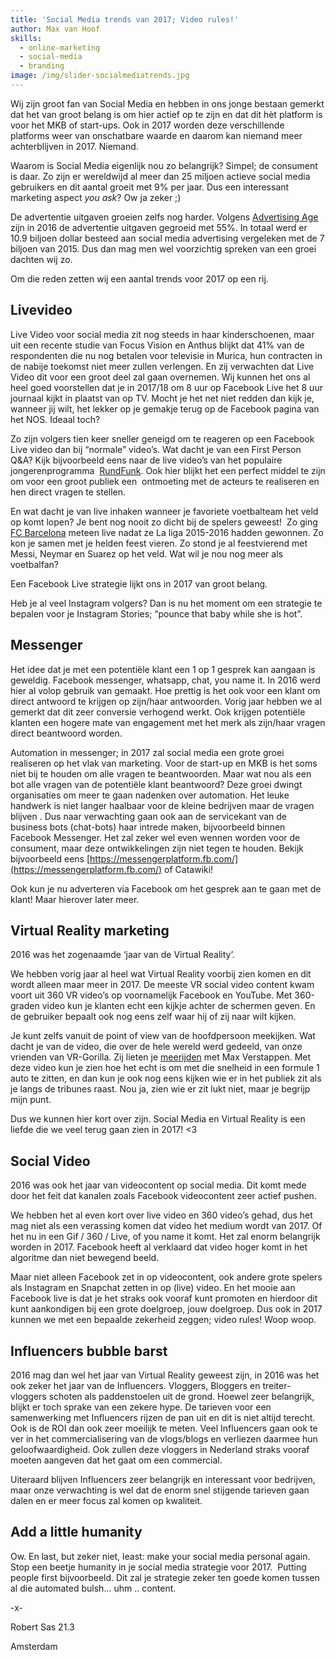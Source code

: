 ```yaml
---
title: 'Social Media trends van 2017; Video rules!'
author: Max van Hoof
skills:
  - online-marketing
  - social-media
  - branding
image: /img/slider-socialmediatrends.jpg
---
```



Wij zijn groot fan van Social Media en hebben in ons jonge bestaan gemerkt dat het van groot belang is om hier actief op te zijn en dat dit h&egrave;t platform is voor het MKB of start-ups. Ook in 2017 worden deze verschillende platforms weer van onschatbare waarde en daarom kan niemand meer achterblijven in 2017. Niemand.

Waarom is Social Media eigenlijk nou zo belangrijk? Simpel; de consument is daar. Zo zijn er wereldwijd al meer dan 25 miljoen actieve social media gebruikers en dit aantal groeit met 9% per jaar. Dus een interessant marketing aspect *you ask*? Ow ja zeker ;)

De advertentie uitgaven groeien zelfs nog harder. Volgens [Advertising Age](http://adage.com/article/digital/iab-digital-advertising-generated-60-billion-2016/303650/) zijn in 2016 de advertentie uitgaven gegroeid met 55%. In totaal werd er 10.9 biljoen dollar besteed aan social media advertising vergeleken met de 7 biljoen van 2015. Dus dan mag men wel voorzichtig spreken van een groei dachten wij zo.

Om die reden zetten wij een aantal trends voor 2017 op een rij.

## Livevideo

Live Video voor social media zit nog steeds in haar kinderschoenen, maar uit een recente studie van Focus Vision en Anthus blijkt dat 41% van de respondenten die nu nog betalen voor televisie in Murica, hun contracten in de nabije toekomst niet meer zullen verlengen. En zij verwachten dat Live Video dit voor een groot deel zal gaan overnemen. Wij kunnen het ons al heel goed voorstellen dat je in 2017/18 om 8 uur op Facebook Live het 8 uur journaal kijkt in plaatst van op TV. Mocht je het net niet redden dan kijk je, wanneer jij wilt, het lekker op je gemakje terug op de Facebook pagina van het NOS. Ideaal toch?

Zo zijn volgers tien keer sneller geneigd om te reageren op een Facebook Live video dan bij “normale” video’s. Wat dacht je van een First Person Q&A? Kijk bijvoorbeeld eens naar de live video’s van het populaire jongerenprogramma &nbsp;[RundFunk](https://www.facebook.com/RundfunkKRONCRV/?ref=ts&amp;fref=ts). Ook hier blijkt het een perfect middel te zijn om voor een groot publiek een &nbsp;ontmoeting met de acteurs te realiseren en hen direct vragen te stellen. &nbsp;

En wat dacht je van live inhaken wanneer je favoriete voetbalteam het veld op komt lopen? Je bent nog nooit zo dicht bij de spelers geweest!&nbsp; Zo ging [FC Barcelona](https://www.facebook.com/fcbarcelona/videos/10154389442189305/) meteen live nadat ze La liga 2015-2016 hadden gewonnen. Zo kon je samen met je helden feest vieren. Zo stond je al feestvierend met Messi, Neymar en Suarez op het veld. Wat wil je nou nog meer als voetbalfan?

Een Facebook Live strategie lijkt ons in 2017 van groot belang.&nbsp;

Heb je al veel Instagram volgers? Dan is nu het moment om een strategie te bepalen voor je Instagram Stories; “pounce that baby while she is hot”.

## Messenger

Het idee dat je met een potenti&euml;le klant een 1 op 1 gesprek kan aangaan is geweldig. Facebook messenger, whatsapp, chat, you name it. In 2016 werd hier al volop gebruik van gemaakt. Hoe prettig is het ook voor een klant om direct antwoord te krijgen op zijn/haar antwoorden. Vorig jaar hebben we al gemerkt dat dit zeer conversie verhogend werkt. Ook krijgen potenti&euml;le klanten een hogere mate van engagement met het merk als zijn/haar vragen direct beantwoord worden. &nbsp;

Automation in messenger; in 2017 zal social media een grote groei realiseren op het vlak van marketing. Voor de start-up en MKB is het soms niet bij te houden om alle vragen te beantwoorden. Maar wat nou als een bot alle vragen van de potenti&euml;le klant beantwoord? Deze groei dwingt organisaties om meer te gaan nadenken over automation. Het leuke handwerk is niet langer haalbaar voor de kleine bedrijven maar de vragen blijven . Dus naar verwachting gaan ook aan de servicekant van de business bots (chat-bots) haar intrede maken, bijvoorbeeld binnen Facebook Messenger. Het zal zeker wel even wennen worden voor de consument, maar deze ontwikkelingen zijn niet tegen te houden. Bekijk bijvoorbeeld eens [https://messengerplatform.fb.com/](https://messengerplatform.fb.com/) of Catawiki!

Ook kun je nu adverteren via Facebook om het gesprek aan te gaan met de klant! Maar hierover later meer.

## Virtual Reality marketing

2016 was het zogenaamde ‘jaar van de Virtual Reality’.

We hebben vorig jaar al heel wat Virtual Reality voorbij zien komen en dit wordt alleen maar meer in 2017. De meeste VR social video content kwam voort uit 360 VR video’s op voornamelijk Facebook en YouTube. Met 360-graden video kun je klanten echt een kijkje achter de schermen geven. En de gebruiker bepaalt ook nog eens zelf waar hij of zij naar wilt kijken.

Je kunt zelfs vanuit de point of view van de hoofdpersoon meekijken. Wat dacht je van de video, die over de hele wereld werd gedeeld, van onze vrienden van VR-Gorilla. Zij lieten je [meerijden](http://www.vr-gorilla.com/nl/2016/06/30/max-verstappen-f1-360-video-richting-de-2-5m-views/) met Max Verstappen. Met deze video kun je zien hoe het echt is om met die snelheid in een formule 1 auto te zitten, en dan kun je ook nog eens kijken wie er in het publiek zit als je langs de tribunes raast. Nou ja, zien wie er zit lukt niet, maar je begrijp mijn punt.

Dus we kunnen hier kort over zijn. Social Media en Virtual Reality is een liefde die we veel terug gaan zien in 2017! &lt;3

## Social Video

2016 was ook het jaar van videocontent op social media. Dit komt mede door het feit dat kanalen zoals Facebook videocontent zeer actief pushen.

We hebben het al even kort over live video en 360 video’s gehad, dus het mag niet als een verassing komen dat video het medium wordt van 2017. Of het nu in een Gif / 360 / Live, of you name it komt. Het zal enorm belangrijk worden in 2017. Facebook heeft al verklaard dat video hoger komt in het algoritme dan niet bewegend beeld.

Maar niet alleen Facebook zet in op videocontent, ook andere grote spelers als Instagram en Snapchat zetten in op (live) video. En het mooie aan Facebook live is dat je het straks ook vooraf kunt promoten en hierdoor dit kunt aankondigen bij een grote doelgroep, jouw doelgroep. Dus ook in 2017 kunnen we met een bepaalde zekerheid zeggen; video rules! Woop woop.

## Influencers bubble barst

2016 mag dan wel het jaar van Virtual Reality geweest zijn, in 2016 was het ook zeker het jaar van de Influencers. Vloggers, Bloggers en treiter-vloggers schoten als paddenstoelen uit de grond. Hoewel zeer belangrijk, blijkt er toch sprake van een zekere hype. De tarieven voor een samenwerking met Influencers rijzen de pan uit en dit is niet altijd terecht. Ook is de ROI dan ook zeer moeilijk te meten. Veel Influencers gaan ook te ver in het commercialisering van de vlogs/blogs en verliezen daarmee hun geloofwaardigheid. Ook zullen deze vloggers in Nederland straks vooraf moeten aangeven dat het gaat om een commercial.&nbsp;

Uiteraard blijven Influencers zeer belangrijk en interessant voor bedrijven, maar onze verwachting is wel dat de enorm snel stijgende tarieven gaan dalen en er meer focus zal komen op kwaliteit.

## Add a little humanity

Ow. En last, but zeker niet, least: make your social media personal again. Stop een beetje humanity in je social media strategie voor 2017.&nbsp; Putting people first bijvoorbeeld. Dit zal je strategie zeker ten goede komen tussen al die automated bulsh… uhm .. content.

-x-

Robert Sas 21.3

Amsterdam